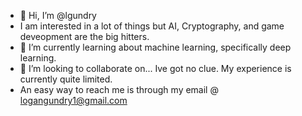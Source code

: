 - 👋 Hi, I’m @lgundry
- I am interested in a lot of things but AI, Cryptography, and game deveopment are the big hitters.
- 🌱 I’m currently learning about machine learning, specifically deep learning.
- 💞️ I’m looking to collaborate on... Ive got no clue. My experience is currently quite limited.
- An easy way to reach me is through my email @ logangundry1@gmail.com

<!---
lgundry/lgundry is a ✨ special ✨ repository because its `README.md` (this file) appears on your GitHub profile.
You can click the Preview link to take a look at your changes.
--->
